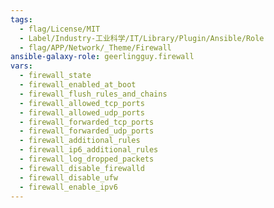 ```yaml
---
tags:
  - flag/License/MIT
  - Label/Industry-工业科学/IT/Library/Plugin/Ansible/Role
  - flag/APP/Network/_Theme/Firewall
ansible-galaxy-role: geerlingguy.firewall
vars:
  - firewall_state
  - firewall_enabled_at_boot
  - firewall_flush_rules_and_chains
  - firewall_allowed_tcp_ports
  - firewall_allowed_udp_ports
  - firewall_forwarded_tcp_ports
  - firewall_forwarded_udp_ports
  - firewall_additional_rules
  - firewall_ip6_additional_rules
  - firewall_log_dropped_packets
  - firewall_disable_firewalld
  - firewall_disable_ufw
  - firewall_enable_ipv6
---
```

